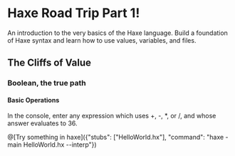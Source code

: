 # Haxe Road Trip Part 1!
An introduction to the very basics of the Haxe language. Build a foundation of Haxe syntax and learn how to use values, variables, and files.


## The Cliffs of Value

### Boolean, the true path

#### Basic Operations
In the console, enter any expression which uses +, -, *, or /, and whose answer evaluates to 36.

@[Try something in haxe]({"stubs": ["HelloWorld.hx"], "command": "haxe -main HelloWorld.hx --interp"})